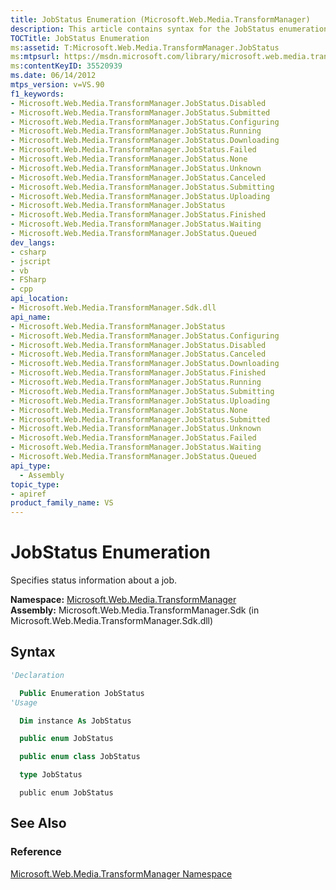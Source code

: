 ```yaml
---
title: JobStatus Enumeration (Microsoft.Web.Media.TransformManager)
description: This article contains syntax for the JobStatus enumeration, as well as links to additional reference materials. 
TOCTitle: JobStatus Enumeration
ms:assetid: T:Microsoft.Web.Media.TransformManager.JobStatus
ms:mtpsurl: https://msdn.microsoft.com/library/microsoft.web.media.transformmanager.jobstatus(v=VS.90)
ms:contentKeyID: 35520939
ms.date: 06/14/2012
mtps_version: v=VS.90
f1_keywords:
- Microsoft.Web.Media.TransformManager.JobStatus.Disabled
- Microsoft.Web.Media.TransformManager.JobStatus.Submitted
- Microsoft.Web.Media.TransformManager.JobStatus.Configuring
- Microsoft.Web.Media.TransformManager.JobStatus.Running
- Microsoft.Web.Media.TransformManager.JobStatus.Downloading
- Microsoft.Web.Media.TransformManager.JobStatus.Failed
- Microsoft.Web.Media.TransformManager.JobStatus.None
- Microsoft.Web.Media.TransformManager.JobStatus.Unknown
- Microsoft.Web.Media.TransformManager.JobStatus.Canceled
- Microsoft.Web.Media.TransformManager.JobStatus.Submitting
- Microsoft.Web.Media.TransformManager.JobStatus.Uploading
- Microsoft.Web.Media.TransformManager.JobStatus
- Microsoft.Web.Media.TransformManager.JobStatus.Finished
- Microsoft.Web.Media.TransformManager.JobStatus.Waiting
- Microsoft.Web.Media.TransformManager.JobStatus.Queued
dev_langs:
- csharp
- jscript
- vb
- FSharp
- cpp
api_location:
- Microsoft.Web.Media.TransformManager.Sdk.dll
api_name:
- Microsoft.Web.Media.TransformManager.JobStatus
- Microsoft.Web.Media.TransformManager.JobStatus.Configuring
- Microsoft.Web.Media.TransformManager.JobStatus.Disabled
- Microsoft.Web.Media.TransformManager.JobStatus.Canceled
- Microsoft.Web.Media.TransformManager.JobStatus.Downloading
- Microsoft.Web.Media.TransformManager.JobStatus.Finished
- Microsoft.Web.Media.TransformManager.JobStatus.Running
- Microsoft.Web.Media.TransformManager.JobStatus.Submitting
- Microsoft.Web.Media.TransformManager.JobStatus.Uploading
- Microsoft.Web.Media.TransformManager.JobStatus.None
- Microsoft.Web.Media.TransformManager.JobStatus.Submitted
- Microsoft.Web.Media.TransformManager.JobStatus.Unknown
- Microsoft.Web.Media.TransformManager.JobStatus.Failed
- Microsoft.Web.Media.TransformManager.JobStatus.Waiting
- Microsoft.Web.Media.TransformManager.JobStatus.Queued
api_type:
  - Assembly
topic_type:
- apiref
product_family_name: VS
---
```


# JobStatus Enumeration

Specifies status information about a job.

**Namespace:**  [Microsoft.Web.Media.TransformManager](microsoft-web-media-transformmanager-namespace.md)  
**Assembly:**  Microsoft.Web.Media.TransformManager.Sdk (in Microsoft.Web.Media.TransformManager.Sdk.dll)

## Syntax

```vb
'Declaration

  Public Enumeration JobStatus
'Usage

  Dim instance As JobStatus
```

```csharp
  public enum JobStatus
```

```cpp
  public enum class JobStatus
```

``` fsharp
  type JobStatus
```

```jscript
  public enum JobStatus
```

## See Also

### Reference

[Microsoft.Web.Media.TransformManager Namespace](microsoft-web-media-transformmanager-namespace.md)
